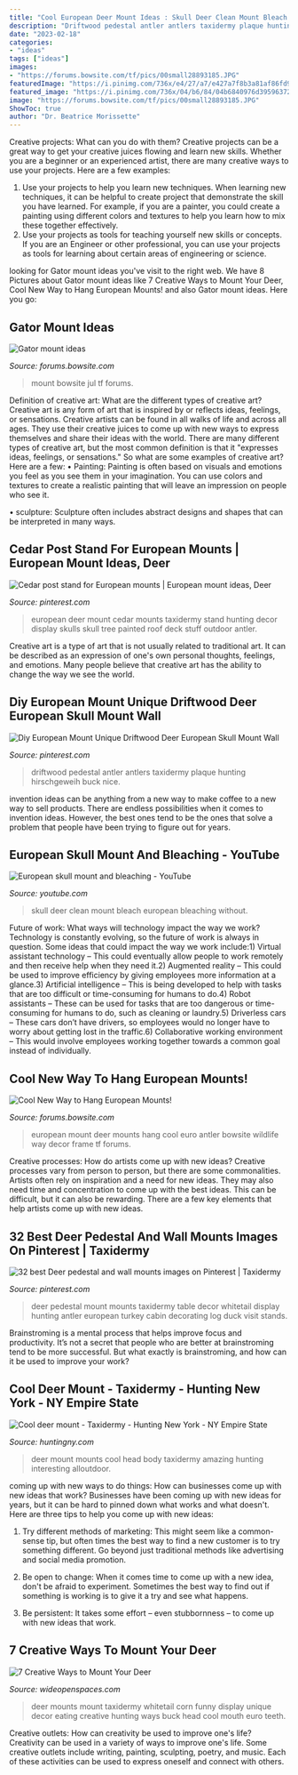 ```yaml
---
title: "Cool European Deer Mount Ideas : Skull Deer Clean Mount Bleach European Bleaching Without"
description: "Driftwood pedestal antler antlers taxidermy plaque hunting hirschgeweih buck nice"
date: "2023-02-18"
categories:
- "ideas"
tags: ["ideas"]
images:
- "https://forums.bowsite.com/tf/pics/00small28893185.JPG"
featuredImage: "https://i.pinimg.com/736x/e4/27/a7/e427a7f8b3a81af86fd93be5a1f33341.jpg"
featured_image: "https://i.pinimg.com/736x/04/b6/84/04b6840976d39596372b6172d6378dba--european-mount-stand-for.jpg"
image: "https://forums.bowsite.com/tf/pics/00small28893185.JPG"
ShowToc: true
author: "Dr. Beatrice Morissette"
---
```



Creative projects: What can you do with them?
Creative projects can be a great way to get your creative juices flowing and learn new skills. Whether you are a beginner or an experienced artist, there are many creative ways to use your projects. Here are a few examples: 
1. Use your projects to help you learn new techniques. When learning new techniques, it can be helpful to create project that demonstrate the skill you have learned. For example, if you are a painter, you could create a painting using different colors and textures to help you learn how to mix these together effectively. 
2. Use your projects as tools for teaching yourself new skills or concepts. If you are an Engineer or other professional, you can use your projects as tools for learning about certain areas of engineering or science.

	

		
looking for Gator mount ideas you've visit to the right web. We have 8 Pictures about Gator mount ideas like 7 Creative Ways to Mount Your Deer, Cool New Way to Hang European Mounts! and also Gator mount ideas. Here you go:
		
    
## Gator Mount Ideas

<img loading=lazy src="https://forums.bowsite.com/tf/pics/00small28893185.JPG" onerror="this.onerror=null;this.src='https://tse3.mm.bing.net/th?id=OIP.fkaAIQctb4QNM9Nk2UWR2AHaJ3&amp;pid=15.1';" alt="Gator mount ideas">

_Source: forums.bowsite.com_

>mount bowsite jul tf forums. 

	

Definition of creative art: What are the different types of creative art?
Creative art is any form of art that is inspired by or reflects ideas, feelings, or sensations. Creative artists can be found in all walks of life and across all ages. They use their creative juices to come up with new ways to express themselves and share their ideas with the world. There are many different types of creative art, but the most common definition is that it "expresses ideas, feelings, or sensations." So what are some examples of creative art? Here are a few:
• Painting: Painting is often based on visuals and emotions you feel as you see them in your imagination. You can use colors and textures to create a realistic painting that will leave an impression on people who see it.

• sculpture: Sculpture often includes abstract designs and shapes that can be interpreted in many ways.

    
## Cedar Post Stand For European Mounts | European Mount Ideas, Deer

<img loading=lazy src="https://i.pinimg.com/736x/04/b6/84/04b6840976d39596372b6172d6378dba--european-mount-stand-for.jpg" onerror="this.onerror=null;this.src='https://tse1.mm.bing.net/th?id=OIP.FI9nDJ2_mkScBtn0FaroHgAAAA&amp;pid=15.1';" alt="Cedar post stand for European mounts | European mount ideas, Deer">

_Source: pinterest.com_

>european deer mount cedar mounts taxidermy stand hunting decor display skulls skull tree painted roof deck stuff outdoor antler. 

	

Creative art is a type of art that is not usually related to traditional art. It can be described as an expression of one's own personal thoughts, feelings, and emotions. Many people believe that creative art has the ability to change the way we see the world.

    
## Diy European Mount Unique Driftwood Deer European Skull Mount Wall

<img loading=lazy src="https://i.pinimg.com/736x/e4/27/a7/e427a7f8b3a81af86fd93be5a1f33341.jpg" onerror="this.onerror=null;this.src='https://tse4.mm.bing.net/th?id=OIP.IW4x5zN6PkOGXx-XquD4wgHaJ7&amp;pid=15.1';" alt="Diy European Mount Unique Driftwood Deer European Skull Mount Wall">

_Source: pinterest.com_

>driftwood pedestal antler antlers taxidermy plaque hunting hirschgeweih buck nice. 

	

invention ideas can be anything from a new way to make coffee to a new way to sell products. There are endless possibilities when it comes to invention ideas. However, the best ones tend to be the ones that solve a problem that people have been trying to figure out for years.

    
## European Skull Mount And Bleaching - YouTube

<img loading=lazy src="https://i.ytimg.com/vi/X5mjV3K5r_U/maxresdefault.jpg" onerror="this.onerror=null;this.src='https://tse2.mm.bing.net/th?id=OIP.C5JwnqG_YA6QIVHT8Q1-FAHaEK&amp;pid=15.1';" alt="European skull mount and bleaching - YouTube">

_Source: youtube.com_

>skull deer clean mount bleach european bleaching without. 

	

Future of work: What ways will technology impact the way we work?
Technology is constantly evolving, so the future of work is always in question. Some ideas that could impact the way we work include:1) Virtual assistant technology – This could eventually allow people to work remotely and then receive help when they need it.2) Augmented reality – This could be used to improve efficiency by giving employees more information at a glance.3) Artificial intelligence – This is being developed to help with tasks that are too difficult or time-consuming for humans to do.4) Robot assistants – These can be used for tasks that are too dangerous or time- consuming for humans to do, such as cleaning or laundry.5) Driverless cars – These cars don’t have drivers, so employees would no longer have to worry about getting lost in the traffic.6) Collaborative working environment – This would involve employees working together towards a common goal instead of individually.

    
## Cool New Way To Hang European Mounts!

<img loading=lazy src="https://forums.bowsite.com/tf/pics/00small36897019.JPG" onerror="this.onerror=null;this.src='https://tse4.mm.bing.net/th?id=OIP.8YFY20ShmbkhZ9rVl6SROQHaJ2&amp;pid=15.1';" alt="Cool New Way to Hang European Mounts!">

_Source: forums.bowsite.com_

>european mount deer mounts hang cool euro antler bowsite wildlife way decor frame tf forums. 

	

Creative processes: How do artists come up with new ideas?
Creative processes vary from person to person, but there are some commonalities. Artists often rely on inspiration and a need for new ideas. They may also need time and concentration to come up with the best ideas. This can be difficult, but it can also be rewarding. There are a few key elements that help artists come up with new ideas.

    
## 32 Best Deer Pedestal And Wall Mounts Images On Pinterest | Taxidermy

<img loading=lazy src="https://i.pinimg.com/736x/90/1e/e9/901ee9a2e08bba9078faa8bd1f2ff9d0--european-mount-ideas-taxidermy-decor.jpg" onerror="this.onerror=null;this.src='https://tse4.mm.bing.net/th?id=OIP.hAdMtIsxAZP3JdT2jc3d4AHaJ3&amp;pid=15.1';" alt="32 best Deer pedestal and wall mounts images on Pinterest | Taxidermy">

_Source: pinterest.com_

>deer pedestal mount mounts taxidermy table decor whitetail display hunting antler european turkey cabin decorating log duck visit stands. 

	

Brainstroming is a mental process that helps improve focus and productivity. It’s not a secret that people who are better at brainstroming tend to be more successful. But what exactly is brainstroming, and how can it be used to improve your work?

    
## Cool Deer Mount - Taxidermy - Hunting New York - NY Empire State

<img loading=lazy src="https://huntingny.com/forums/uploads/monthly_2018_03/28167797_1845933992085105_863609429651299279_n.jpg.05b46b7ac2799cb64af41a94ab7d7f9e.jpg" onerror="this.onerror=null;this.src='https://tse4.mm.bing.net/th?id=OIP.gT5o4HOjQZWjVw9x11ao7gHaJ4&amp;pid=15.1';" alt="Cool deer mount - Taxidermy - Hunting New York - NY Empire State">

_Source: huntingny.com_

>deer mount mounts cool head body taxidermy amazing hunting interesting alloutdoor. 

	

coming up with new ways to do things: How can businesses come up with new ideas that work?
Businesses have been coming up with new ideas for years, but it can be hard to pinned down what works and what doesn't. Here are three tips to help you come up with new ideas: 
1. Try different methods of marketing: This might seem like a common-sense tip, but often times the best way to find a new customer is to try something different. Go beyond just traditional methods like advertising and social media promotion. 

2. Be open to change: When it comes time to come up with a new idea, don't be afraid to experiment. Sometimes the best way to find out if something is working is to give it a try and see what happens. 

3. Be persistent: It takes some effort – even stubbornness – to come up with new ideas that work.

    
## 7 Creative Ways To Mount Your Deer

<img loading=lazy src="http://cdn0.wideopenspaces.com/wp-content/uploads/2017/04/Mount-2.jpg" onerror="this.onerror=null;this.src='https://tse4.mm.bing.net/th?id=OIP.zRZg9s283fEY-XjX4lyVawHaLH&amp;pid=15.1';" alt="7 Creative Ways to Mount Your Deer">

_Source: wideopenspaces.com_

>deer mounts mount taxidermy whitetail corn funny display unique decor eating creative hunting ways buck head cool mouth euro teeth. 

	

Creative outlets: How can creativity be used to improve one's life?
Creativity can be used in a variety of ways to improve one's life. Some creative outlets include writing, painting, sculpting, poetry, and music. Each of these activities can be used to express oneself and connect with others.

